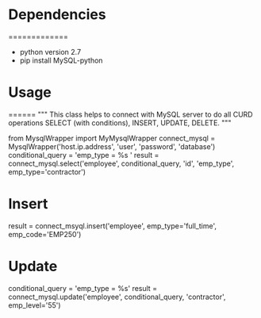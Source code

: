 # Dependencies
============= 
* python version 2.7
* pip install MySQL-python

# Usage
======
"""
This class helps to connect with MySQL server to do all CURD operations
SELECT (with conditions), INSERT, UPDATE, DELETE.
"""

from MysqlWrapper import MyMysqlWrapper
connect_mysql = MysqlWrapper('host.ip.address', 'user', 'password', 'database')
conditional_query = 'emp_type = %s '
result = connect_mysql.select('employee', conditional_query, 'id', 'emp_type', emp_type='contractor')

# Insert
result = connect_msyql.insert('employee', emp_type='full_time', emp_code='EMP250')

# Update
conditional_query = 'emp_type = %s'
result = connect_mysql.update('employee', conditional_query, 'contractor', emp_level='55')

